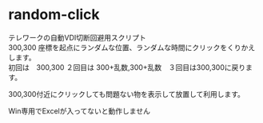 # random-click
テレワークの自動VDI切断回避用スクリプト  
300,300 座標を起点にランダムな位置、ランダムな時間にクリックをくりかえします。  
初回は　300,300 ２回目は 300+乱数,300+乱数　３回目は300,300に戻ります。  
  
300,300付近にクリックしても問題ない物を表示して放置して利用します。  
  
Win専用でExcelが入ってないと動作しません  
